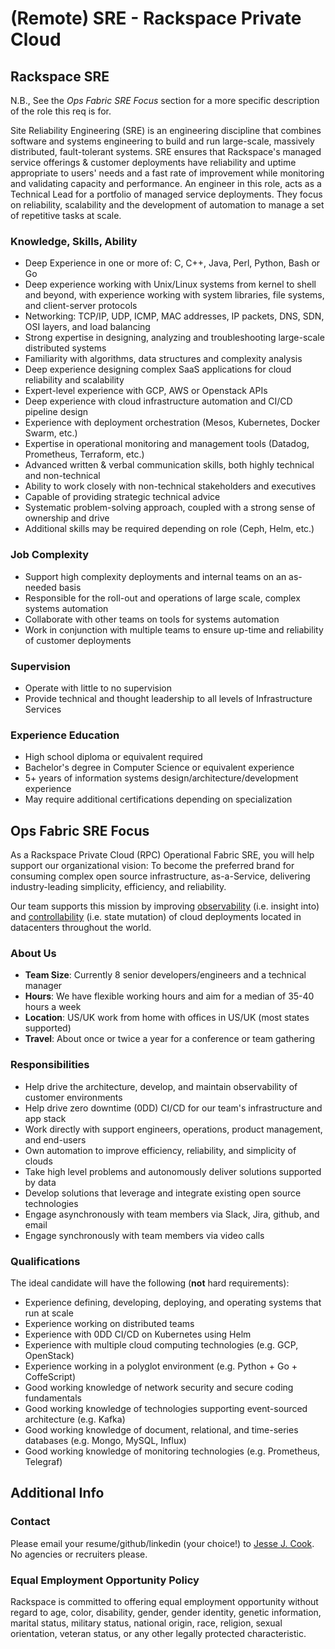 # (Remote) SRE - Rackspace Private Cloud

## Rackspace SRE

N.B., See the *Ops Fabric SRE Focus* section for a more specific description of
the role this req is for.

Site Reliability Engineering (SRE) is an engineering discipline that combines
software and systems engineering to build and run large-scale, massively
distributed, fault-tolerant systems. SRE ensures that Rackspace's managed
service offerings & customer deployments have reliability and uptime
appropriate to users' needs and a fast rate of improvement while monitoring and
validating capacity and performance. An engineer in this role, acts as a
Technical Lead for a portfolio of managed service deployments. They focus on
reliability, scalability and the development of automation to manage a set of
repetitive tasks at scale.

### Knowledge, Skills, Ability

- Deep Experience in one or more of: C, C++, Java, Perl, Python, Bash or Go
- Deep experience working with Unix/Linux systems from kernel to shell and beyond, with experience working with system libraries, file systems, and client-server protocols
- Networking: TCP/IP, UDP, ICMP, MAC addresses, IP packets, DNS, SDN, OSI layers, and load balancing
- Strong expertise in designing, analyzing and troubleshooting large-scale distributed systems
- Familiarity with algorithms, data structures and complexity analysis
- Deep experience designing complex SaaS applications for cloud reliability and scalability
- Expert-level experience with GCP, AWS or Openstack APIs
- Deep experience with cloud infrastructure automation and CI/CD pipeline design
- Experience with deployment orchestration (Mesos, Kubernetes, Docker Swarm, etc.)
- Expertise in operational monitoring and management tools (Datadog, Prometheus, Terraform, etc.)
- Advanced written & verbal communication skills, both highly technical and non-technical
- Ability to work closely with non-technical stakeholders and executives
- Capable of providing strategic technical advice
- Systematic problem-solving approach, coupled with a strong sense of ownership and drive
- Additional skills may be required depending on role (Ceph, Helm, etc.)

### Job Complexity

- Support high complexity deployments and internal teams on an as-needed basis
- Responsible for the roll-out and operations of large scale, complex systems automation
- Collaborate with other teams on tools for systems automation
- Work in conjunction with multiple teams to ensure up-time and reliability of customer deployments

### Supervision

- Operate with little to no supervision
- Provide technical and thought leadership to all levels of Infrastructure Services

### Experience Education

- High school diploma or equivalent required
- Bachelor's degree in Computer Science or equivalent experience
- 5+ years of information systems design/architecture/development experience
- May require additional certifications depending on specialization

## Ops Fabric SRE Focus

As a Rackspace Private Cloud (RPC) Operational Fabric SRE, you will help
support our organizational vision: To become the preferred brand for consuming
complex open source infrastructure, as-a-Service, delivering industry-leading
simplicity, efficiency, and reliability.

Our team supports this mission by improving
[observability](https://en.wikipedia.org/wiki/Observability) (i.e. insight
into) and [controllability](https://en.wikipedia.org/wiki/Controllability)
(i.e. state mutation) of cloud deployments located in datacenters throughout
the world.

### About Us

- **Team Size**: Currently 8 senior developers/engineers and a technical manager
- **Hours**: We have flexible working hours and aim for a median of 35-40 hours a week
- **Location**: US/UK work from home with offices in US/UK (most states supported)
- **Travel**: About once or twice a year for a conference or team gathering

### Responsibilities

- Help drive the architecture, develop, and maintain observability of customer environments
- Help drive zero downtime (0DD) CI/CD for our team's infrastructure and app stack
- Work directly with support engineers, operations, product management, and end-users
- Own automation to improve efficiency, reliability, and simplicity of clouds
- Take high level problems and autonomously deliver solutions supported by data
- Develop solutions that leverage and integrate existing open source technologies
- Engage asynchronously with team members via Slack, Jira, github, and email
- Engage synchronously with team members via video calls

### Qualifications

The ideal candidate will have the following (**not** hard requirements):

- Experience defining, developing, deploying, and operating systems that run at scale
- Experience working on distributed teams
- Experience with 0DD CI/CD on Kubernetes using Helm
- Experience with multiple cloud computing technologies (e.g. GCP, OpenStack)
- Experience working in a polyglot environment (e.g. Python + Go + CoffeScript)
- Good working knowledge of network security and secure coding fundamentals
- Good working knowledge of technologies supporting event-sourced architecture (e.g. Kafka)
- Good working knowledge of document, relational, and time-series databases (e.g. Mongo, MySQL, Influx)
- Good working knowledge of monitoring technologies (e.g. Prometheus, Telegraf)

## Additional Info

### Contact

Please email your resume/github/linkedin (your choice!) to [Jesse J.
Cook](mailto:jesse.cook@rackspace.com). No agencies or recruiters please.

### Equal Employment Opportunity Policy

Rackspace is committed to offering equal employment opportunity without regard
to age, color, disability, gender, gender identity, genetic information,
marital status, military status, national origin, race, religion, sexual
orientation, veteran status, or any other legally protected characteristic.
